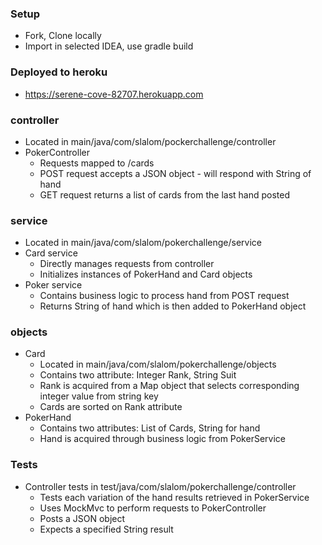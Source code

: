 ### Setup
* Fork, Clone locally
* Import in selected IDEA, use gradle build

### Deployed to heroku
* https://serene-cove-82707.herokuapp.com

### controller 
* Located in main/java/com/slalom/pockerchallenge/controller
* PokerController
    * Requests mapped to /cards
    * POST request accepts a JSON object - will respond with String of hand
    * GET request returns a list of cards from the last hand posted

### service
* Located in main/java/com/slalom/pokerchallenge/service
* Card service
    * Directly manages requests from controller
    * Initializes instances of PokerHand and Card objects
* Poker service
    * Contains business logic to process hand from POST request
    * Returns String of hand which is then added to PokerHand object

### objects
* Card
    * Located in main/java/com/slalom/pokerchallenge/objects
    * Contains two attribute: Integer Rank, String Suit
    * Rank is acquired from a Map object that selects corresponding integer value from string key
    * Cards are sorted on Rank attribute
* PokerHand
    * Contains two attributes: List of Cards, String for hand
    * Hand is acquired through business logic from PokerService

### Tests
* Controller tests in test/java/com/slalom/pokerchallenge/controller
    * Tests each variation of the hand results retrieved in PokerService
    * Uses MockMvc to perform requests to PokerController
    * Posts a JSON object
    * Expects a specified String result



